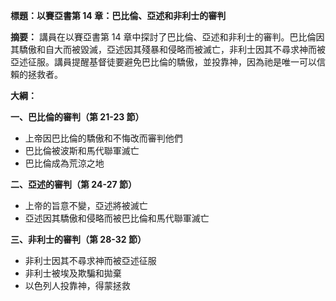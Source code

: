 **標題：以賽亞書第 14 章：巴比倫、亞述和非利士的審判**

**摘要：**
講員在以賽亞書第 14 章中探討了巴比倫、亞述和非利士的審判。巴比倫因其驕傲和自大而被毀滅，亞述因其殘暴和侵略而被滅亡，非利士因其不尋求神而被亞述征服。講員提醒基督徒要避免巴比倫的驕傲，並投靠神，因為祂是唯一可以信賴的拯救者。

**大綱：**

**一、巴比倫的審判（第 21-23 節）**
* 上帝因巴比倫的驕傲和不悔改而審判他們
* 巴比倫被波斯和馬代聯軍滅亡
* 巴比倫成為荒涼之地

**二、亞述的審判（第 24-27 節）**
* 上帝的旨意不變，亞述將被滅亡
* 亞述因其驕傲和侵略而被巴比倫和馬代聯軍滅亡

**三、非利士的審判（第 28-32 節）**
* 非利士因其不尋求神而被亞述征服
* 非利士被埃及欺騙和拋棄
* 以色列人投靠神，得蒙拯救